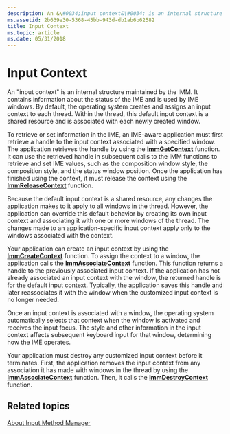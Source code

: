 ```yaml
---
description: An &\#0034;input context&\#0034; is an internal structure maintained by the IMM.
ms.assetid: 2b639e30-5368-45bb-943d-db1ab6b62582
title: Input Context
ms.topic: article
ms.date: 05/31/2018
---
```


# Input Context

An "input context" is an internal structure maintained by the IMM. It contains information about the status of the IME and is used by IME windows. By default, the operating system creates and assigns an input context to each thread. Within the thread, this default input context is a shared resource and is associated with each newly created window.

To retrieve or set information in the IME, an IME-aware application must first retrieve a handle to the input context associated with a specified window. The application retrieves the handle by using the [**ImmGetContext**](/windows/desktop/api/Imm/nf-imm-immgetcontext) function. It can use the retrieved handle in subsequent calls to the IMM functions to retrieve and set IME values, such as the composition window style, the composition style, and the status window position. Once the application has finished using the context, it must release the context using the [**ImmReleaseContext**](/windows/desktop/api/Imm/nf-imm-immreleasecontext) function.

Because the default input context is a shared resource, any changes the application makes to it apply to all windows in the thread. However, the application can override this default behavior by creating its own input context and associating it with one or more windows of the thread. The changes made to an application-specific input context apply only to the windows associated with the context.

Your application can create an input context by using the [**ImmCreateContext**](/windows/desktop/api/Imm/nf-imm-immcreatecontext) function. To assign the context to a window, the application calls the [**ImmAssociateContext**](/windows/desktop/api/Imm/nf-imm-immassociatecontext) function. This function returns a handle to the previously associated input context. If the application has not already associated an input context with the window, the returned handle is for the default input context. Typically, the application saves this handle and later reassociates it with the window when the customized input context is no longer needed.

Once an input context is associated with a window, the operating system automatically selects that context when the window is activated and receives the input focus. The style and other information in the input context affects subsequent keyboard input for that window, determining how the IME operates.

Your application must destroy any customized input context before it terminates. First, the application removes the input context from any association it has made with windows in the thread by using the [**ImmAssociateContext**](/windows/desktop/api/Imm/nf-imm-immassociatecontext) function. Then, it calls the [**ImmDestroyContext**](/windows/desktop/api/Imm/nf-imm-immdestroycontext) function.

## Related topics

<dl> <dt>

[About Input Method Manager](about-input-method-manager.md)
</dt> </dl>

 

 



